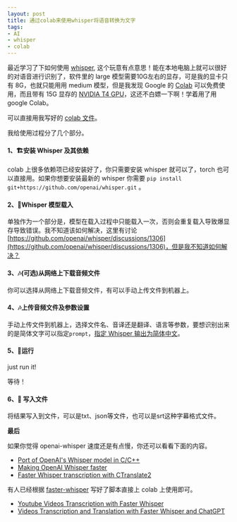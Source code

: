 ```yaml
---
layout: post
title: 通过colab来使用whisper将语音转换为文字
tags:
- AI
- whisper
- colab
---
```


最近学习了下如何使用 [whisper](https://github.com/openai/whisper), 这个玩意有点意思！能在本地电脑上就可以很好的对语音进行识别了，软件里的 large 模型需要10G左右的显存，可是我的显卡只有 8G，也就只能用用 medium 模型，但是我发现 Google 的 [Colab](https://colab.research.google.com) 可以免费使用，而且带有 15G 显存的 [NVIDIA T4 GPU](https://www.nvidia.com/en-us/data-center/tesla-t4/)，这还不白嫖一下啊！学着用了用 google Colab。

可以直接用我写好的 [colab 文件](https://colab.research.google.com/drive/1v0TYNrDETMgeGsRaLq-zp5QOyWEr_9bS?usp=sharing)。

我给使用过程分了几个部分。

#### 1、🏗️安装 Whisper 及其依赖

colab 上很多依赖项已经安装好了，你只需要安装 whisper 就可以了，torch 也可以直接用。如果你想要安装最新的 whisper 你需要 `pip install git+https://github.com/openai/whisper.git` 。

#### 2、🧠Whisper 模型载入

单独作为一个部分是，模型在载入过程中只能载入一次，否则会重复载入导致爆显存导致错误。我不知道该如何解决，这里有讨论[https://github.com/openai/whisper/discussions/1306](https://github.com/openai/whisper/discussions/1306)，但是我不知道如何解决？

#### 3、🎶(可选)从网络上下载音频文件

你可以选择从网络上下载音频文件，有可以手动上传文件到机器上。

#### 4、🎶上传音频文件及参数设置

手动上传文件到机器上，选择文件名、音译还是翻译、语言等参数，要想识别出来的是简体文字可以指定`prompt`，[指定 Whisper 输出为简体中文](https://wulu.zone/posts/whisper-cn)。

#### 5、🚀运行

just run it!

等待！

#### 6、💾 写入文件

将结果写入到文件，可以是txt、json等文件，也可以是srt这种字幕格式文件。


**最后**

如果你觉得 openai-whisper 速度还是有点慢，你还可以看看下面的内容。

- [Port of OpenAI's Whisper model in C/C++](https://github.com/ggerganov/whisper.cpp)
- [Making OpenAI Whisper faster](https://nikolas.blog/making-openai-whisper-faster/)
- [Faster Whisper transcription with CTranslate2](https://github.com/guillaumekln/faster-whisper)

有人已经根据 [faster-whisper](https://github.com/guillaumekln/faster-whisper) 写好了脚本直接上 colab 上使用即可。

- [Youtube Videos Transcription with Faster Whisper](https://github.com/lewangdev/faster-whisper-youtube)
- [Videos Transcription and Translation with Faster Whisper and ChatGPT](https://github.com/lewangdev/autotranslate)